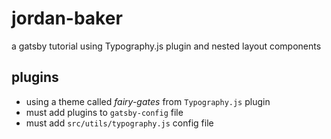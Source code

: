 # jordan-baker

a gatsby tutorial using Typography.js plugin and nested layout components

## plugins

* using a theme called *fairy-gates* from `Typography.js` plugin
* must add plugins to `gatsby-config` file
* must add `src/utils/typography.js` config file
